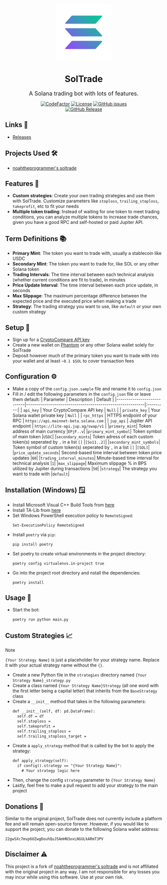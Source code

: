 <div align ="center">

<img src="projectInfo/icon.png" width="180">

# SolTrade

<span style="font-size:18px;">A Solana trading bot with lots of features.</span>

[![CodeFactor](https://www.codefactor.io/repository/github/etcherfx/soltrade/badge/main?style=for-the-badge)](https://www.codefactor.io/repository/github/etcherfx/soltrade/overview/main)
[![License](https://img.shields.io/github/license/etcherfx/soltrade?style=for-the-badge)](https://github.com/etcherfx/soltrade/blob/main/LICENSE)
[![GitHub issues](https://img.shields.io/github/issues/etcherfx/soltrade?style=for-the-badge)](https://github.com/etcherfx/soltrade/issues) <br>
[![GitHub Release](https://img.shields.io/github/release/etcherfx/soltrade?include_prereleases&style=for-the-badge)](https://github.com/etcherfx/soltrade/releases/latest)

</div>

## Links 🔗

- [Releases](https://github.com/etcherfx/SolTrade/releases)

## Projects Used 🛠️

- [noahtheprogrammer's soltrade](https://github.com/noahtheprogrammer/soltrade)

## Features 📂

- **Custom strategies**: Create your own trading strategies and use them with SolTrade. Customize parameters like `stoploss`, `trailing_stoploss`, `takeprofit`, etc to fit your needs
- **Multiple token trading**: Instead of waiting for one token to meet trading conditions, you can analyze multiple tokens to increase trade chances, given you have a good RPC and self-hosted or paid Jupiter API.

## Term Definitions 📚

- **Primary Mint**: The token you want to trade with, usually a stablecoin like USDC
- **Secondary Mint**: The token you want to trade for, like SOL or any other Solana token
- **Trading Intervals**: The time interval between each technical analysis (whether current conditions are fit to trade), in minutes
- **Price Update Interval**: The time interval between each price update, in seconds
- **Max Slippage**: The maximum percentage difference between the expected price and the executed price when making a trade
- **Strategy**: The trading strategy you want to use, like `default` or your own custom strategy

## Setup 🔧

- Sign up for a [CryptoCompare API key](https://www.cryptocompare.com/cryptopian/api-keys)
- Create a new wallet on [Phantom](https://phantom.app/) or any other Solana wallet solely for SolTrade
- Deposit however much of the primary token you want to trade with into your wallet and at least `~0.1 $SOL` to cover transaction fees

## Configuration ⚙️

- Make a copy of the `config.json.sample` file and rename it to `config.json`
- Fill in / edit the following parameters in the `config.json` file or leave them default:
  | Parameter | Description | Default |
  |----------------------------|-----------------------------------------------------------|:---------:|
  | `api_key` | Your CryptoCompare API key | `Null` |
  | `private_key` | Your Solana wallet private key | `Null` |
  | `rpc_https` | HTTPS endpoint of your RPC | `https://api.mainnet-beta.solana.com` |
  | `jup_api` | Jupiter API endpoint | `https://lite-api.jup.ag/swap/v1` |
  |`primary_mint`| Token address of main currency |`EPjF..v`|
  |`primary_mint_symbol`| Token symbol of main token |`USDC`|
  |`secondary_mints`| Token adress of each custom token(s) seperated by `,` in a list `[]` |`[So11..2]`|
  |`secondary_mint_symbols`| Token symbol of custom token(s) seperated by `,` in a list `[]` |`[SOL]`|
  |`price_update_seconds`| Second-based time interval between token price updates |`60`|
  |`trading_interval_minutes`| Minute-based time interval for technical analysis |`1`|
  |`max_slippage`| Maximum slippage % in BPS utilized by Jupiter during transactions |`50`|
  |`strategy`| The strategy you want to trade with |`default`|

## Installation (Windows) 🪟

- Install Microsoft Visual C++ Build Tools from [here](https://visualstudio.microsoft.com/visual-cpp-build-tools/)
- Install TA-Lib from [here](https://ta-lib.org/install/)
- Set Windows PowerShell execution policy to `RemoteSigned`:
  ```
  Set-ExecutionPolicy RemoteSigned
  ```
- Install `poetry` via `pip`:
  ```
  pip install poetry
  ```
- Set poetry to create virtual environments in the project directory:
  ```
  poetry config virtualenvs.in-project true
  ```
- Go into the project root directory and nstall the dependencies:
  ```
  poetry install
  ```

## Usage 🚀

- Start the bot:
  ```
  poetry run python main.py
  ```

## Custom Strategies 📈

> [!NOTE]  
> `{Your Strategy Name}` is just a placeholder for your strategy name. Replace it with your actual strategy name without the `{}`.

- Create a new Python file in the `strategies` directory named `{Your Strategy Name}_strategy.py`
- Create a class named `{Your Strategy Name}Strategy` (all one word with the first letter being a capital letter) that inherits from the `BaseStrategy` class
- Create a `__init__` method that takes in the following parameters:
  ```
  def __init__(self, df: pd.DataFrame):
    self.df = df
    self.stoploss =
    self.takeprofit =
    self.trailing_stoploss =
    self.trailing_stoploss_target =
  ```
- Create a `apply_strategy` method that is called by the bot to apply the strategy:
  ```
  def apply_strategy(self):
    if config().strategy == "{Your Strategy Name}":
      # Your strategy logic here
  ```
- Then, change the config `strategy` parameter to `{Your Strategy Name}`
- Lastly, feel free to make a pull request to add your strategy to the main project

## Donations 💸

Similar to the original project, SolTrade does not currently include a platform fee and will remain open-source forever. However, if you would like to support the project, you can donate to the following Solana wallet address:

```
22gwSXc7mvp6UZwgDouhQuJ5AmHN3oxLNGULkARmT3PV
```

## Disclaimer ⚠️

This project is a fork of [noahtheprogrammer's soltrade](https://github.com/noahtheprogrammer/soltrade) and is not affiliated with the original project in any way. I am not responsible for any losses you may incur while using this software. Use at your own risk.
